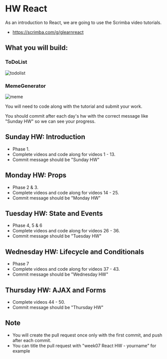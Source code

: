 # HW React

As an introduction to React, we are going to use the Scrimba video tutorials.

- https://scrimba.com/g/glearnreact

## What you will build:

### ToDoList
![todolist](https://scrimba.ams3.cdn.digitaloceanspaces.com/assets/courses/glearnreact/glearnreact-project-1.jpg)


### MemeGenerator
![meme](https://scrimba.ams3.cdn.digitaloceanspaces.com/assets/courses/glearnreact/glearnreact-project-2.jpg)

You will need to code along with the tutorial and submit your work.

You should commit after each day's hw with the correct message like "Sunday HW" so we can see your progress.

## Sunday HW: Introduction

- Phase 1.
- Complete videos and code along for videos 1 - 13.
- Commit message should be "Sunday HW" 

## Monday HW: Props

- Phase 2 & 3.
- Complete videos and code along for videos 14 - 25.
- Commit message should be "Monday HW" 

## Tuesday HW: State and Events

- Phase 4, 5 & 6
- Complete videos and code along for videos 26 - 36.
- Commit message should be "Tuesday HW" 

## Wednesday HW: Lifecycle and Conditionals

- Phase 7
- Complete videos and code along for videos 37 - 43.
- Commit message should be "Wednesday HW" 

## Thursday HW: AJAX and Forms

- Complete videos 44 - 50.
- Commit message should be "Thursday HW" 


## Note

- You will create the pull request once only with the first commit, and push after each commit. 
- You can title the pull request with "week07 React HW - yourname" for example 
